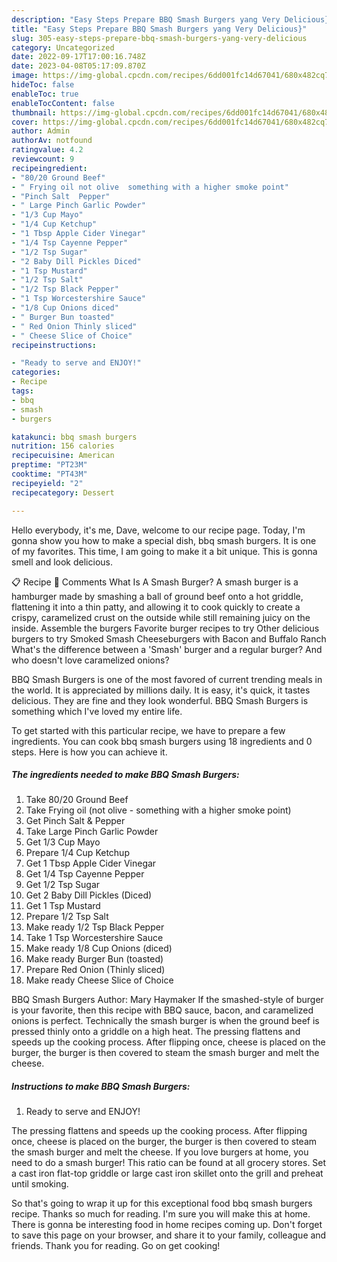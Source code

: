 ```yaml
---
description: "Easy Steps Prepare BBQ Smash Burgers yang Very Delicious}"
title: "Easy Steps Prepare BBQ Smash Burgers yang Very Delicious}"
slug: 305-easy-steps-prepare-bbq-smash-burgers-yang-very-delicious
category: Uncategorized
date: 2022-09-17T17:00:16.748Z
date: 2023-04-08T05:17:09.870Z
image: https://img-global.cpcdn.com/recipes/6dd001fc14d67041/680x482cq70/bbq-smash-burgers-recipe-main-photo.jpg
hideToc: false
enableToc: true
enableTocContent: false
thumbnail: https://img-global.cpcdn.com/recipes/6dd001fc14d67041/680x482cq70/bbq-smash-burgers-recipe-main-photo.jpg
cover: https://img-global.cpcdn.com/recipes/6dd001fc14d67041/680x482cq70/bbq-smash-burgers-recipe-main-photo.jpg
author: Admin
authorAv: notfound
ratingvalue: 4.2
reviewcount: 9
recipeingredient:
- "80/20 Ground Beef"
- " Frying oil not olive  something with a higher smoke point"
- "Pinch Salt  Pepper"
- " Large Pinch Garlic Powder"
- "1/3 Cup Mayo"
- "1/4 Cup Ketchup"
- "1 Tbsp Apple Cider Vinegar"
- "1/4 Tsp Cayenne Pepper"
- "1/2 Tsp Sugar"
- "2 Baby Dill Pickles Diced"
- "1 Tsp Mustard"
- "1/2 Tsp Salt"
- "1/2 Tsp Black Pepper"
- "1 Tsp Worcestershire Sauce"
- "1/8 Cup Onions diced"
- " Burger Bun toasted"
- " Red Onion Thinly sliced"
- " Cheese Slice of Choice"
recipeinstructions:

- "Ready to serve and ENJOY!"
categories:
- Recipe
tags:
- bbq
- smash
- burgers

katakunci: bbq smash burgers 
nutrition: 156 calories
recipecuisine: American
preptime: "PT23M"
cooktime: "PT43M"
recipeyield: "2"
recipecategory: Dessert

---
```



Hello everybody, it's me, Dave, welcome to our recipe page. Today, I'm gonna show you how to make a special dish, bbq smash burgers. It is one of my favorites. This time, I am going to make it a bit unique. This is gonna smell and look delicious.

📋 Recipe 💬 Comments What Is A Smash Burger? A smash burger is a hamburger made by smashing a ball of ground beef onto a hot griddle, flattening it into a thin patty, and allowing it to cook quickly to create a crispy, caramelized crust on the outside while still remaining juicy on the inside. Assemble the burgers Favorite burger recipes to try Other delicious burgers to try Smoked Smash Cheeseburgers with Bacon and Buffalo Ranch What&#39;s the difference between a &#39;Smash&#39; burger and a regular burger? And who doesn&#39;t love caramelized onions?

BBQ Smash Burgers is one of the most favored of current trending meals in the world. It is appreciated by millions daily. It is easy, it's quick, it tastes delicious. They are fine and they look wonderful. BBQ Smash Burgers is something which I've loved my entire life.


To get started with this particular recipe, we have to prepare a few ingredients. You can cook bbq smash burgers using 18 ingredients and 0 steps. Here is how you can achieve it.

<!--inarticleads1-->

##### The ingredients needed to make BBQ Smash Burgers:

1. Take 80/20 Ground Beef
1. Take  Frying oil (not olive - something with a higher smoke point)
1. Get Pinch Salt &amp; Pepper
1. Take  Large Pinch Garlic Powder
1. Get 1/3 Cup Mayo
1. Prepare 1/4 Cup Ketchup
1. Get 1 Tbsp Apple Cider Vinegar
1. Get 1/4 Tsp Cayenne Pepper
1. Get 1/2 Tsp Sugar
1. Get 2 Baby Dill Pickles (Diced)
1. Get 1 Tsp Mustard
1. Prepare 1/2 Tsp Salt
1. Make ready 1/2 Tsp Black Pepper
1. Take 1 Tsp Worcestershire Sauce
1. Make ready 1/8 Cup Onions (diced)
1. Make ready  Burger Bun (toasted)
1. Prepare  Red Onion (Thinly sliced)
1. Make ready  Cheese Slice of Choice


BBQ Smash Burgers Author: Mary Haymaker If the smashed-style of burger is your favorite, then this recipe with BBQ sauce, bacon, and caramelized onions is perfect. Technically the smash burger is when the ground beef is pressed thinly onto a griddle on a high heat. The pressing flattens and speeds up the cooking process. After flipping once, cheese is placed on the burger, the burger is then covered to steam the smash burger and melt the cheese. 

<!--inarticleads2-->

##### Instructions to make BBQ Smash Burgers:


1. Ready to serve and ENJOY!

The pressing flattens and speeds up the cooking process. After flipping once, cheese is placed on the burger, the burger is then covered to steam the smash burger and melt the cheese. If you love burgers at home, you need to do a smash burger! This ratio can be found at all grocery stores. Set a cast iron flat-top griddle or large cast iron skillet onto the grill and preheat until smoking. 

So that's going to wrap it up for this exceptional food bbq smash burgers recipe. Thanks so much for reading. I'm sure you will make this at home. There is gonna be interesting food in home recipes coming up. Don't forget to save this page on your browser, and share it to your family, colleague and friends. Thank you for reading. Go on get cooking!
